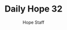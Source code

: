---
image: /assets/img/daily-hope-default-artwork.png
title: Daily Hope 32
number: 32
categories:
  - Daily Hope
author: Hope Staff
notes: Daily Hope 32
embed: >-
  <iframe style="border-radius:12px" src="https://open.spotify.com/embed/episode/3btFrI2l9ayB2Q5bnn4K5M?utm_source=generator" width="100%" height="352" frameBorder="0" allowfullscreen="" allow="autoplay; clipboard-write; encrypted-media; fullscreen; picture-in-picture" loading="lazy"></iframe>
---